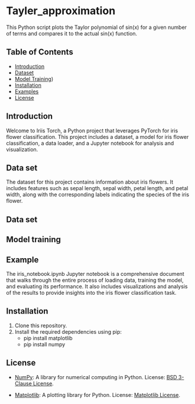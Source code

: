 # Tayler_approximation

This Python script plots the Taylor polynomial of sin(x) for a given number of terms and compares it to the actual sin(x) function.

## Table of Contents

- [Introduction](#introduction)
- [Dataset](#Dataset)
- [Model Training](model-training))
- [Installation](#installation)
- [Examples](#examples)
- [License](#license)

## Introduction

Welcome to Iriis Torch, a Python project that leverages PyTorch for iris flower classification. This project includes a dataset, a model for iris flower classification, a data loader, and a Jupyter notebook for analysis and visualization.

## Data set

The dataset for this project contains information about iris flowers. It includes features such as sepal length, sepal width, petal length, and petal width, along with the corresponding labels indicating the species of the iris flower.


## Data set

## Model training


## Example 

The iris_notebook.ipynb Jupyter notebook is a comprehensive document that walks through the entire process of loading data, training the model, and evaluating its performance. It also includes visualizations and analysis of the results to provide insights into the iris flower classification task.

## Installation

1. Clone this repository.
2. Install the required dependencies using pip:
    - pip install matplotlib
    - pip install numpy 


## License

- [NumPy](https://numpy.org): A library for numerical computing in Python. License: [BSD 3-Clause License](licenses/LICENSE-numpy.txt).

- [Matplotlib](https://matplotlib.org): A plotting library for Python. License: [Matplotlib License](licenses/LICENSE-matplotlib.txt).



